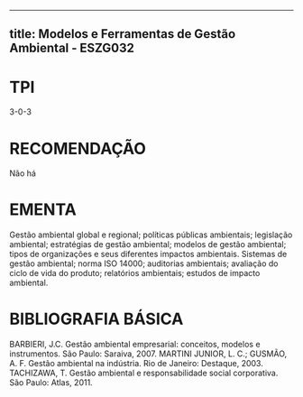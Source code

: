 
---
title: Modelos e Ferramentas de Gestão Ambiental - ESZG032 
---

# TPI

3-0-3

# RECOMENDAÇÃO

Não há

# EMENTA

Gestão ambiental global e regional; políticas públicas ambientais; legislação ambiental; estratégias de gestão ambiental; modelos de gestão ambiental; tipos de organizações e seus diferentes impactos ambientais. Sistemas de gestão ambiental; norma ISO 14000; auditorias ambientais; avaliação do ciclo de vida do produto; relatórios ambientais; estudos de impacto ambiental.

# BIBLIOGRAFIA BÁSICA

BARBIERI, J.C. Gestão ambiental empresarial: conceitos, modelos e instrumentos. São Paulo: Saraiva, 2007.
MARTINI JUNIOR, L. C.; GUSMÃO, A. F. Gestão ambiental na indústria. Rio de Janeiro: Destaque, 2003.
TACHIZAWA, T. Gestão ambiental e responsabilidade social corporativa. São Paulo: Atlas, 2011.
        